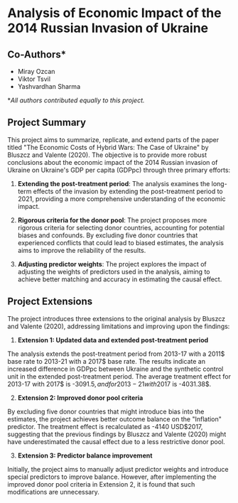 # Analysis of Economic Impact of the 2014 Russian Invasion of Ukraine

## Co-Authors*

- Miray Ozcan
- Viktor Tsvil
- Yashvardhan Sharma

*_All authors contributed equally to this project._

## Project Summary

This project aims to summarize, replicate, and extend parts of the paper titled "The Economic Costs of Hybrid Wars: The Case of Ukraine" by Bluszcz and Valente (2020). The objective is to provide more robust conclusions about the economic impact of the 2014 Russian invasion of Ukraine on Ukraine's GDP per capita (GDPpc) through three primary efforts:

1. **Extending the post-treatment period**: The analysis examines the long-term effects of the invasion by extending the post-treatment period to 2021, providing a more comprehensive understanding of the economic impact.

2. **Rigorous criteria for the donor pool**: The project proposes more rigorous criteria for selecting donor countries, accounting for potential biases and confounds. By excluding five donor countries that experienced conflicts that could lead to biased estimates, the analysis aims to improve the reliability of the results.

3. **Adjusting predictor weights**: The project explores the impact of adjusting the weights of predictors used in the analysis, aiming to achieve better matching and accuracy in estimating the causal effect.

## Project Extensions

The project introduces three extensions to the original analysis by Bluszcz and Valente (2020), addressing limitations and improving upon the findings:

1. **Extension 1: Updated data and extended post-treatment period**

The analysis extends the post-treatment period from 2013-17 with a 2011$ base rate to 2013-21 with a 2017$ base rate. The results indicate an increased difference in GDPpc between Ukraine and the synthetic control unit in the extended post-treatment period. The average treatment effect for 2013-17 with 2017$ is -3091.5$, and for 2013-21 with 2017$ is -4031.38$.

2. **Extension 2: Improved donor pool criteria**

By excluding five donor countries that might introduce bias into the estimates, the project achieves better outcome balance on the "Inflation" predictor. The treatment effect is recalculated as -4140 USD$2017, suggesting that the previous findings by Bluszcz and Valente (2020) might have underestimated the causal effect due to a less restrictive donor pool.

3. **Extension 3: Predictor balance improvement**

Initially, the project aims to manually adjust predictor weights and introduce special predictors to improve balance. However, after implementing the improved donor pool criteria in Extension 2, it is found that such modifications are unnecessary.
